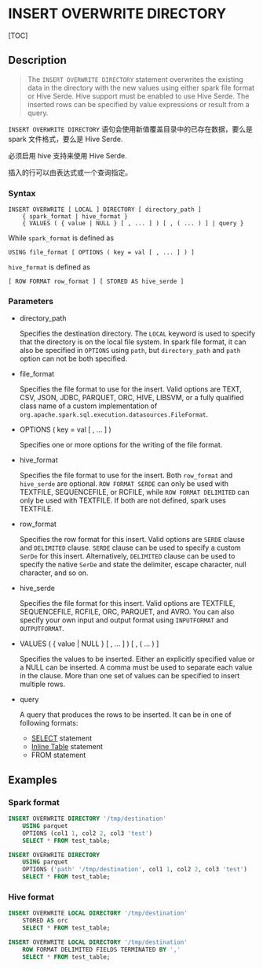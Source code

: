 # INSERT OVERWRITE DIRECTORY

[TOC]

## Description

> The `INSERT OVERWRITE DIRECTORY` statement overwrites the existing data in the directory with the new values using either spark file format or Hive Serde. Hive support must be enabled to use Hive Serde. The inserted rows can be specified by value expressions or result from a query.

`INSERT OVERWRITE DIRECTORY` 语句会使用新值覆盖目录中的已存在数据，要么是 spark 文件格式，要么是 Hive Serde.

必须启用 hive 支持来使用 Hive Serde.

插入的行可以由表达式或一个查询指定。

### Syntax

	INSERT OVERWRITE [ LOCAL ] DIRECTORY [ directory_path ]
    	{ spark_format | hive_format }
    	{ VALUES ( { value | NULL } [ , ... ] ) [ , ( ... ) ] | query }

While `spark_format` is defined as

	USING file_format [ OPTIONS ( key = val [ , ... ] ) ]

`hive_format` is defined as

	[ ROW FORMAT row_format ] [ STORED AS hive_serde ]

### Parameters

- directory_path

	Specifies the destination directory. The `LOCAL` keyword is used to specify that the directory is on the local file system. In spark file format, it can also be specified in `OPTIONS` using `path`, but `directory_path` and `path` option can not be both specified.

- file_format

	Specifies the file format to use for the insert. Valid options are TEXT, CSV, JSON, JDBC, PARQUET, ORC, HIVE, LIBSVM, or a fully qualified class name of a custom implementation of `org.apache.spark.sql.execution.datasources.FileFormat`.

- OPTIONS ( key = val [ , … ] )

	Specifies one or more options for the writing of the file format.

- hive_format

	Specifies the file format to use for the insert. Both `row_format` and `hive_serde` are optional. `ROW FORMAT SERDE` can only be used with TEXTFILE, SEQUENCEFILE, or RCFILE, while `ROW FORMAT DELIMITED` can only be used with TEXTFILE. If both are not defined, spark uses TEXTFILE.

- row_format

	Specifies the row format for this insert. Valid options are `SERDE` clause and `DELIMITED` clause. `SERDE` clause can be used to specify a custom `SerDe` for this insert. Alternatively, `DELIMITED` clause can be used to specify the native `SerDe` and state the delimiter, escape character, null character, and so on.

- hive_serde

	Specifies the file format for this insert. Valid options are TEXTFILE, SEQUENCEFILE, RCFILE, ORC, PARQUET, and AVRO. You can also specify your own input and output format using `INPUTFORMAT` and `OUTPUTFORMAT`.

- VALUES ( { value | NULL } [ , … ] ) [ , ( … ) ]

	Specifies the values to be inserted. Either an explicitly specified value or a NULL can be inserted. A comma must be used to separate each value in the clause. More than one set of values can be specified to insert multiple rows.

- query

	A query that produces the rows to be inserted. It can be in one of following formats:
	
	- [SELECT](https://spark.apache.org/docs/3.3.2/sql-ref-syntax-qry-select.html) statement
	- [Inline Table](https://spark.apache.org/docs/3.3.2/sql-ref-syntax-qry-select-inline-table.html) statement
	- FROM statement
	
## Examples

### Spark format

```sql
INSERT OVERWRITE DIRECTORY '/tmp/destination'
    USING parquet
    OPTIONS (col1 1, col2 2, col3 'test')
    SELECT * FROM test_table;

INSERT OVERWRITE DIRECTORY
    USING parquet
    OPTIONS ('path' '/tmp/destination', col1 1, col2 2, col3 'test')
    SELECT * FROM test_table;
```

### Hive format

```sql
INSERT OVERWRITE LOCAL DIRECTORY '/tmp/destination'
    STORED AS orc
    SELECT * FROM test_table;

INSERT OVERWRITE LOCAL DIRECTORY '/tmp/destination'
    ROW FORMAT DELIMITED FIELDS TERMINATED BY ','
    SELECT * FROM test_table;
```
